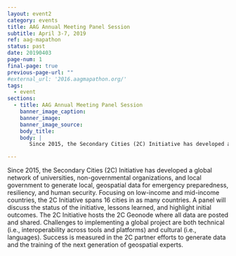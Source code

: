 ```yaml
---
layout: event2
category: events
title: AAG Annual Meeting Panel Session
subtitle: April 3-7, 2019
ref: aag-mapathon
status: past
date: 20190403
page-num: 1
final-page: true
previous-page-url: ""
#external_url: '2016.aagmapathon.org/'
tags:
  - event
sections:
  - title: AAG Annual Meeting Panel Session
    banner_image_caption: 
    banner_image: 
    banner_image_source: 
    body_title: 
    body: |
       Since 2015, the Secondary Cities (2C) Initiative has developed a global network of universities, non-governmental organizations, and local government to generate local, geospatial data for emergency preparedness, resiliency, and human security.  Focusing on low-income and mid-income countries, the 2C Initiative spans 16 cities in as many countries.  A panel will discuss the status of the initiative, lessons learned, and highlight initial outcomes.  The 2C Initiative hosts the 2C Geonode where all data are posted and shared.  Challenges to implementing a global project are both technical (i.e., interoperability across tools and platforms) and cultural (i.e., languages).  Success is measured in the 2C partner efforts to generate data and the training of the next generation of geospatial experts.  Panelists included Melinda Laituri (Colorado State University), Laura Cline (Office of the Geographer, US Department of State), Gaston Mbonglou (US Cameroon Chamber of Commerce), Lorena Ramirez (2C Esmeraldas, Universidad de San Francisco de Quito, Ecuador).

---
```


Since 2015, the Secondary Cities (2C) Initiative has developed a global network of universities, non-governmental organizations, and local government to generate local, geospatial data for emergency preparedness, resiliency, and human security.  Focusing on low-income and mid-income countries, the 2C Initiative spans 16 cities in as many countries.  A panel will discuss the status of the initiative, lessons learned, and highlight initial outcomes.  The 2C Initiative hosts the 2C Geonode where all data are posted and shared.  Challenges to implementing a global project are both technical (i.e., interoperability across tools and platforms) and cultural (i.e., languages).  Success is measured in the 2C partner efforts to generate data and the training of the next generation of geospatial experts.

